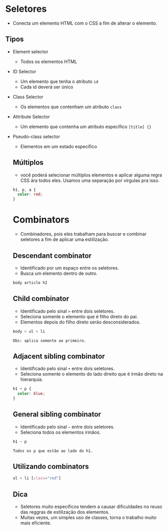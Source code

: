 # Seletores

* Conecta um elemento HTML com o CSS a fim de alterar o elemento.

## Tipos

* Element selector
  - Todos os elementos HTML
* ID Selector
  - Um elemento que tenha o atributo `id`
  - Cada id deverá ser único
* Class Selector
  - Os elementos que contenham um atributo `class`
* Attribute Selector
  - Um elemento que contenha um atributo específico
  `[title] {}`
* Pseudo-class selector
  - Elementos em um estado específico

  ## Múltiplos

  * você poderá selecionar múltiplos elementos e aplicar alguma regra CSS ára todos eles. Usamos uma separação por vírgulas pra isso.

  ```css 
  h1, p, a {
    color: red;
  }
  ```

  # Combinators

  * Combinadores, pois eles trabalham para buscar e combinar seletores a fim de aplicar uma estilização.

  ## Descendant combinator

  * Identificado por um espaço entre os seletores.
  * Busca um elemento dentro de outro.

  ```css
  body article h2
  ```

  ## Child combinator

  * Identificado pelo sinal `>` entre dois seletores.
  * Seleciona somente o elemento que é filho direto do pai.
  * Elementos depois do filho direto serão desconsiderados.

  ```css
  body > ul > li
  ```

  `Obs: aplica somente ao primeiro.`

  ## Adjacent sibling combinator

  * Identificado pelo sinal `+` entre dois seletores.
  * Seleciona somente o elemento do lado direito que é irmão direto na hierarquia.

  ```css 
  h1 + p {
    color: blue;
  }
  ```

  ## General sibling combinator

  * Identificado pelo sinal `~` entre dois seletores.
  * Seleciona todos os elementos irmãos.

  ```css
  h1 ~ p
  ```

  `Todos os p que estão ao lado do h1.`

  ## Utilizando combinators

  ```css
  ul > li [class="red"]
  ```

  ## Dica

  * Seletores muito específicos tendem a causar dificuldades no reuso das reggras de estilização dos elementos.
  * Muitas vezes, um simples uso de classes, torna o trabalho muito mais eficiente.